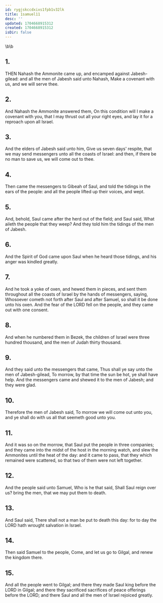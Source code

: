```yaml
---
id: rygjskccdxixs1fpb1v32lk
title: 1samuel11
desc: ''
updated: 1704668915312
created: 1704668915312
isDir: false
---
```

\b\b
## 1.
THEN Nahash the Ammonite came up, and encamped against Jabesh-gilead: and all the men of Jabesh said unto Nahash, Make a covenant with us, and we will serve thee.
## 2.
And Nahash the Ammonite answered them, On this condition will I make a covenant with you, that I may thrust out all your right eyes, and lay it for a reproach upon all Israel.
## 3.
And the elders of Jabesh said unto him, Give us seven days' respite, that we may send messengers unto all the coasts of Israel: and then, if there be no man to save us, we will come out to thee.
## 4.
Then came the messengers to Gibeah of Saul, and told the tidings in the ears of the people: and all the people lifted up their voices, and wept.
## 5.
And, behold, Saul came after the herd out of the field; and Saul said, What aileth the people that they weep?  And they told him the tidings of the men of Jabesh.
## 6.
And the Spirit of God came upon Saul when he heard those tidings, and his anger was kindled greatly.
## 7.
And he took a yoke of oxen, and hewed them in pieces, and sent them throughout all the coasts of Israel by the hands of messengers, saying, Whosoever cometh not forth after Saul and after Samuel, so shall it be done unto his oxen.  And the fear of the LORD fell on the people, and they came out with one consent.
## 8.
And when he numbered them in Bezek, the children of Israel were three hundred thousand, and the men of Judah thirty thousand.
## 9.
And they said unto the messengers that came, Thus shall ye say unto the men of Jabesh-gilead, To morrow, by that time the sun be hot, ye shall have help.  And the messengers came and shewed it to the men of Jabesh; and they were glad.
## 10.
Therefore the men of Jabesh said, To morrow we will come out unto you, and ye shall do with us all that seemeth good unto you.
## 11.
And it was so on the morrow, that Saul put the people in three companies; and they came into the midst of the host in the morning watch, and slew the Ammonites until the heat of the day: and it came to pass, that they which remained were scattered, so that two of them were not left together.
## 12.
And the people said unto Samuel, Who is he that said, Shall Saul reign over us?  bring the men, that we may put them to death.
## 13.
And Saul said, There shall not a man be put to death this day: for to day the LORD hath wrought salvation in Israel.
## 14.
Then said Samuel to the people, Come, and let us go to Gilgal, and renew the kingdom there.
## 15.
And all the people went to Gilgal; and there they made Saul king before the LORD in Gilgal; and there they sacrificed sacrifices of peace offerings before the LORD; and there Saul and all the men of Israel rejoiced greatly.
